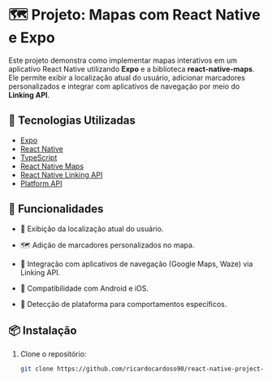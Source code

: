 # 🗺️ Projeto: Mapas com React Native e Expo

Este projeto demonstra como implementar mapas interativos em um aplicativo React Native utilizando **Expo** e a biblioteca **react-native-maps**. Ele permite exibir a localização atual do usuário, adicionar marcadores personalizados e integrar com aplicativos de navegação por meio do **Linking API**.

## 🚀 Tecnologias Utilizadas

- [Expo](https://expo.dev/)
- [React Native](https://reactnative.dev/)
- [TypeScript](https://www.typescriptlang.org/)
- [React Native Maps](https://github.com/react-native-maps/react-native-maps)
- [React Native Linking API](https://reactnative.dev/docs/linking)
- [Platform API](https://reactnative.dev/docs/platform)

## 🧰 Funcionalidades
- 📍 Exibição da localização atual do usuário.

- 🗺️ Adição de marcadores personalizados no mapa.

- 🔗 Integração com aplicativos de navegação (Google Maps, Waze) via Linking API.

- 📱 Compatibilidade com Android e iOS.

- 🧭 Detecção de plataforma para comportamentos específicos.

## 📦 Instalação

1. Clone o repositório:

   ```bash
   git clone https://github.com/ricardocardoso90/react-native-project-expo-mapas.git
